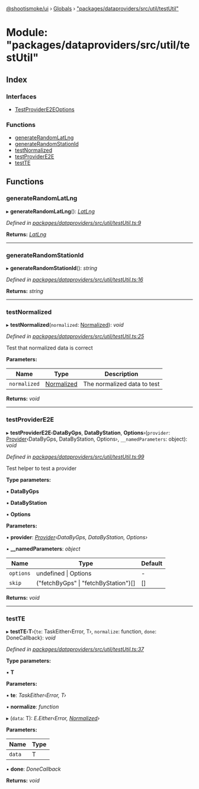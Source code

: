 [@shootismoke/ui](../README.md) › [Globals](../globals.md) › ["packages/dataproviders/src/util/testUtil"](_packages_dataproviders_src_util_testutil_.md)

# Module: "packages/dataproviders/src/util/testUtil"

## Index

### Interfaces

* [TestProviderE2EOptions](../interfaces/_packages_dataproviders_src_util_testutil_.testprovidere2eoptions.md)

### Functions

* [generateRandomLatLng](_packages_dataproviders_src_util_testutil_.md#generaterandomlatlng)
* [generateRandomStationId](_packages_dataproviders_src_util_testutil_.md#generaterandomstationid)
* [testNormalized](_packages_dataproviders_src_util_testutil_.md#testnormalized)
* [testProviderE2E](_packages_dataproviders_src_util_testutil_.md#testprovidere2e)
* [testTE](_packages_dataproviders_src_util_testutil_.md#testte)

## Functions

###  generateRandomLatLng

▸ **generateRandomLatLng**(): *[LatLng](../interfaces/_packages_dataproviders_src_types_.latlng.md)*

*Defined in [packages/dataproviders/src/util/testUtil.ts:9](https://github.com/shootismoke/common/blob/72777b1/packages/dataproviders/src/util/testUtil.ts#L9)*

**Returns:** *[LatLng](../interfaces/_packages_dataproviders_src_types_.latlng.md)*

___

###  generateRandomStationId

▸ **generateRandomStationId**(): *string*

*Defined in [packages/dataproviders/src/util/testUtil.ts:16](https://github.com/shootismoke/common/blob/72777b1/packages/dataproviders/src/util/testUtil.ts#L16)*

**Returns:** *string*

___

###  testNormalized

▸ **testNormalized**(`normalized`: [Normalized](_packages_dataproviders_src_types_.md#normalized)): *void*

*Defined in [packages/dataproviders/src/util/testUtil.ts:25](https://github.com/shootismoke/common/blob/72777b1/packages/dataproviders/src/util/testUtil.ts#L25)*

Test that normalized data is correct

**Parameters:**

Name | Type | Description |
------ | ------ | ------ |
`normalized` | [Normalized](_packages_dataproviders_src_types_.md#normalized) | The normalized data to test  |

**Returns:** *void*

___

###  testProviderE2E

▸ **testProviderE2E**‹**DataByGps**, **DataByStation**, **Options**›(`provider`: [Provider](../interfaces/_packages_dataproviders_src_types_.provider.md)‹DataByGps, DataByStation, Options›, `__namedParameters`: object): *void*

*Defined in [packages/dataproviders/src/util/testUtil.ts:99](https://github.com/shootismoke/common/blob/72777b1/packages/dataproviders/src/util/testUtil.ts#L99)*

Test helper to test a provider

**Type parameters:**

▪ **DataByGps**

▪ **DataByStation**

▪ **Options**

**Parameters:**

▪ **provider**: *[Provider](../interfaces/_packages_dataproviders_src_types_.provider.md)‹DataByGps, DataByStation, Options›*

▪ **__namedParameters**: *object*

Name | Type | Default |
------ | ------ | ------ |
`options` | undefined &#124; Options | - |
`skip` | ("fetchByGps" &#124; "fetchByStation")[] | [] |

**Returns:** *void*

___

###  testTE

▸ **testTE**‹**T**›(`te`: TaskEither‹Error, T›, `normalize`: function, `done`: DoneCallback): *void*

*Defined in [packages/dataproviders/src/util/testUtil.ts:37](https://github.com/shootismoke/common/blob/72777b1/packages/dataproviders/src/util/testUtil.ts#L37)*

**Type parameters:**

▪ **T**

**Parameters:**

▪ **te**: *TaskEither‹Error, T›*

▪ **normalize**: *function*

▸ (`data`: T): *E.Either‹Error, [Normalized](_packages_dataproviders_src_types_.md#normalized)›*

**Parameters:**

Name | Type |
------ | ------ |
`data` | T |

▪ **done**: *DoneCallback*

**Returns:** *void*

